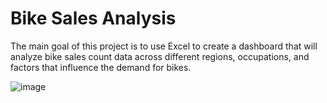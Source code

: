 # Bike Sales Analysis
The main goal of this project is to use Excel to create a dashboard that will analyze bike sales count data across different regions, occupations, and factors that influence the demand for bikes.



![image](https://github.com/Ledaga/Excel-Project/assets/155673993/34b0f805-36b3-49c9-8974-1234e4f140f5)

